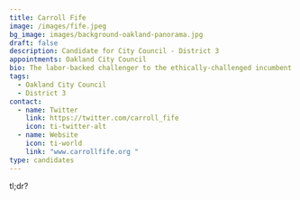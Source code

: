 ```yaml
---
title: Carroll Fife
image: /images/fife.jpeg
bg_image: images/background-oakland-panorama.jpg
draft: false
description: Candidate for City Council - District 3
appointments: Oakland City Council
bio: The labor-backed challenger to the ethically-challenged incumbent
tags:
  - Oakland City Council
  - District 3
contact:
  - name: Twitter
    link: https://twitter.com/carroll_fife
    icon: ti-twitter-alt
  - name: Website
    icon: ti-world
    link: "www.carrollfife.org "
type: candidates
---
```

tl;dr?